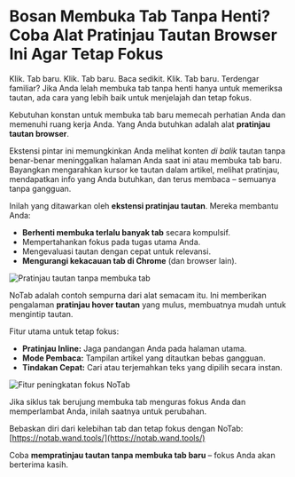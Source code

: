# Bosan Membuka Tab Tanpa Henti? Coba Alat Pratinjau Tautan Browser Ini Agar Tetap Fokus

Klik. Tab baru. Klik. Tab baru. Baca sedikit. Klik. Tab baru. Terdengar familiar? Jika Anda lelah membuka tab tanpa henti hanya untuk memeriksa tautan, ada cara yang lebih baik untuk menjelajah dan tetap fokus.

Kebutuhan konstan untuk membuka tab baru memecah perhatian Anda dan memenuhi ruang kerja Anda. Yang Anda butuhkan adalah alat **pratinjau tautan browser**.

Ekstensi pintar ini memungkinkan Anda melihat konten *di balik* tautan tanpa benar-benar meninggalkan halaman Anda saat ini atau membuka tab baru. Bayangkan mengarahkan kursor ke tautan dalam artikel, melihat pratinjau, mendapatkan info yang Anda butuhkan, dan terus membaca – semuanya tanpa gangguan.

Inilah yang ditawarkan oleh **ekstensi pratinjau tautan**. Mereka membantu Anda:
*   **Berhenti membuka terlalu banyak tab** secara kompulsif.
*   Mempertahankan fokus pada tugas utama Anda.
*   Mengevaluasi tautan dengan cepat untuk relevansi.
*   **Mengurangi kekacauan tab di Chrome** (dan browser lain).

![Pratinjau tautan tanpa membuka tab](images/notab1.png)

NoTab adalah contoh sempurna dari alat semacam itu. Ini memberikan pengalaman **pratinjau hover tautan** yang mulus, membuatnya mudah untuk mengintip tautan.

Fitur utama untuk tetap fokus:
*   **Pratinjau Inline:** Jaga pandangan Anda pada halaman utama.
*   **Mode Pembaca:** Tampilan artikel yang ditautkan bebas gangguan.
*   **Tindakan Cepat:** Cari atau terjemahkan teks yang dipilih secara instan.

![Fitur peningkatan fokus NoTab](images/notab2.png)

Jika siklus tak berujung membuka tab menguras fokus Anda dan memperlambat Anda, inilah saatnya untuk perubahan.

Bebaskan diri dari kelebihan tab dan tetap fokus dengan NoTab: [https://notab.wand.tools/](https://notab.wand.tools/)

Coba **mempratinjau tautan tanpa membuka tab baru** – fokus Anda akan berterima kasih.
